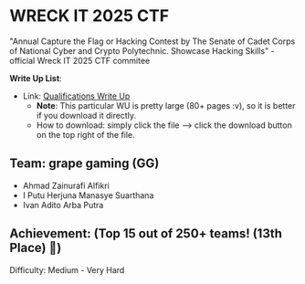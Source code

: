 # WRECK IT 2025 CTF
"Annual Capture the Flag or Hacking Contest by The Senate of Cadet Corps of National Cyber and Crypto Polytechnic. Showcase Hacking Skills" - official Wreck IT 2025 CTF commitee

**Write Up List**:
- Link: [Qualifications Write Up](./General_Grape%20Gaming_writeup.pdf)
    - **Note**: This particular WU is pretty large (80+ pages :v), so it is better if you download it directly.
    - How to download: simply click the file --> click the download button on the top right of the file.

## Team: grape gaming (GG)
- Ahmad Zainurafi Alfikri
- I Putu Herjuna Manasye Suarthana
- Ivan Adito Arba Putra

## Achievement: (Top 15 out of 250+ teams! (13th Place) 🏅)
Difficulty: Medium - Very Hard